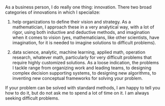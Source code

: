 As a business person, I do really one thing: innovation. There two broad categories of innovations in which I specialize:

<!--more-->
1. help organizations to define their vision and strategy. As a mathematician, I approach these in a very analytical way, with a lot of rigor, using both inductive and deductive methods, and imagination when it comes to vision (yes, mathematicians, like other scientists, have imagination, for it is needed to imagine solutions to difficult problems).

2. data science, analytic, machine learning, applied math, operation research, whatever math, particularly for very difficult problems that require highly customized solutions. As a loose indication, the problems I tackle range from organizing work and leading teams, to designing complex decision supporting systems, to designing new algorithms, to inventing new conceptual frameworks for solving your problem.

If your problem can be solved with standard methods, I am happy to tell you how to do it, but do not ask me to spend a lot of time on it. I am always seeking difficult problems.
